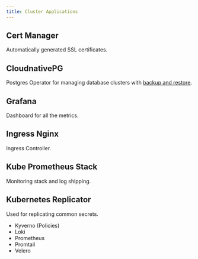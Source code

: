 ```yaml
---
title: Cluster Applications
---
```


## Cert Manager

Automatically generated SSL certificates.


## CloudnativePG

Postgres Operator for managing database clusters with [backup and restore](/docs/operations/backup-and-restore).


## Grafana

Dashboard for all the metrics.

## Ingress Nginx

Ingress Controller.


## Kube Prometheus Stack

Monitoring stack and log shipping.


## Kubernetes Replicator

Used for replicating common secrets.
- Kyverno (Policies)
- Loki
- Prometheus
- Promtail
- Velero
